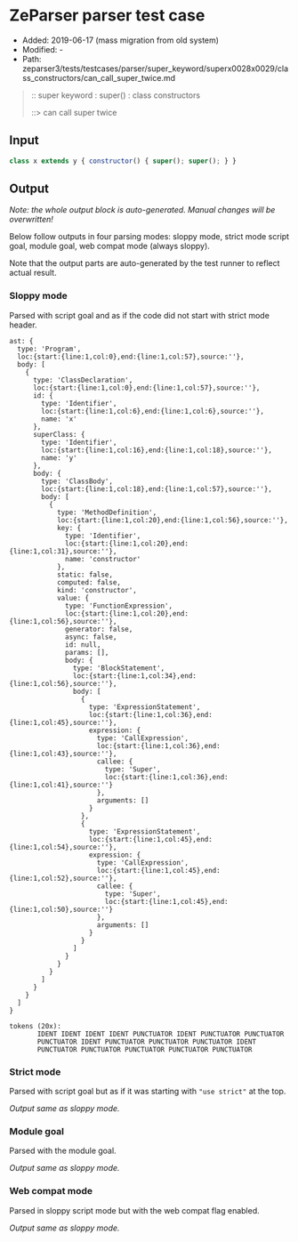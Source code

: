 # ZeParser parser test case

- Added: 2019-06-17 (mass migration from old system)
- Modified: -
- Path: zeparser3/tests/testcases/parser/super_keyword/superx0028x0029/class_constructors/can_call_super_twice.md

> :: super keyword : super() : class constructors
>
> ::> can call super twice

## Input

`````js
class x extends y { constructor() { super(); super(); } }
`````

## Output

_Note: the whole output block is auto-generated. Manual changes will be overwritten!_

Below follow outputs in four parsing modes: sloppy mode, strict mode script goal, module goal, web compat mode (always sloppy).

Note that the output parts are auto-generated by the test runner to reflect actual result.

### Sloppy mode

Parsed with script goal and as if the code did not start with strict mode header.

`````
ast: {
  type: 'Program',
  loc:{start:{line:1,col:0},end:{line:1,col:57},source:''},
  body: [
    {
      type: 'ClassDeclaration',
      loc:{start:{line:1,col:0},end:{line:1,col:57},source:''},
      id: {
        type: 'Identifier',
        loc:{start:{line:1,col:6},end:{line:1,col:6},source:''},
        name: 'x'
      },
      superClass: {
        type: 'Identifier',
        loc:{start:{line:1,col:16},end:{line:1,col:18},source:''},
        name: 'y'
      },
      body: {
        type: 'ClassBody',
        loc:{start:{line:1,col:18},end:{line:1,col:57},source:''},
        body: [
          {
            type: 'MethodDefinition',
            loc:{start:{line:1,col:20},end:{line:1,col:56},source:''},
            key: {
              type: 'Identifier',
              loc:{start:{line:1,col:20},end:{line:1,col:31},source:''},
              name: 'constructor'
            },
            static: false,
            computed: false,
            kind: 'constructor',
            value: {
              type: 'FunctionExpression',
              loc:{start:{line:1,col:20},end:{line:1,col:56},source:''},
              generator: false,
              async: false,
              id: null,
              params: [],
              body: {
                type: 'BlockStatement',
                loc:{start:{line:1,col:34},end:{line:1,col:56},source:''},
                body: [
                  {
                    type: 'ExpressionStatement',
                    loc:{start:{line:1,col:36},end:{line:1,col:45},source:''},
                    expression: {
                      type: 'CallExpression',
                      loc:{start:{line:1,col:36},end:{line:1,col:43},source:''},
                      callee: {
                        type: 'Super',
                        loc:{start:{line:1,col:36},end:{line:1,col:41},source:''}
                      },
                      arguments: []
                    }
                  },
                  {
                    type: 'ExpressionStatement',
                    loc:{start:{line:1,col:45},end:{line:1,col:54},source:''},
                    expression: {
                      type: 'CallExpression',
                      loc:{start:{line:1,col:45},end:{line:1,col:52},source:''},
                      callee: {
                        type: 'Super',
                        loc:{start:{line:1,col:45},end:{line:1,col:50},source:''}
                      },
                      arguments: []
                    }
                  }
                ]
              }
            }
          }
        ]
      }
    }
  ]
}

tokens (20x):
       IDENT IDENT IDENT IDENT PUNCTUATOR IDENT PUNCTUATOR PUNCTUATOR
       PUNCTUATOR IDENT PUNCTUATOR PUNCTUATOR PUNCTUATOR IDENT
       PUNCTUATOR PUNCTUATOR PUNCTUATOR PUNCTUATOR PUNCTUATOR
`````

### Strict mode

Parsed with script goal but as if it was starting with `"use strict"` at the top.

_Output same as sloppy mode._

### Module goal

Parsed with the module goal.

_Output same as sloppy mode._

### Web compat mode

Parsed in sloppy script mode but with the web compat flag enabled.

_Output same as sloppy mode._
